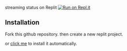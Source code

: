 streaming status on Replit
[![Run on Repl.it](https://repl.it/badge/github/GGpaogah/stream-status-discord)](https://repl.it/github/GGpaogah/stream-status-discord)



## Installation

Fork this github repository. then create a new replit project.

or [click me](https://replit.com/github/GGpaogah/stream-status-discord) to install it automatically.
